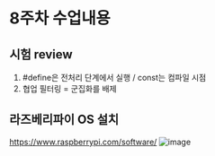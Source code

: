# 8주차 수업내용
## 시험 review
1. #define은 전처리 단계에서 실행 / const는 컴파일 시점
2. 협업 필터링 = 군집화를 배제

## 라즈베리파이 OS 설치
https://www.raspberrypi.com/software/
![image](https://github.com/user-attachments/assets/09629469-9f46-4420-9b6d-bf23b4f8fbe5)

## 
